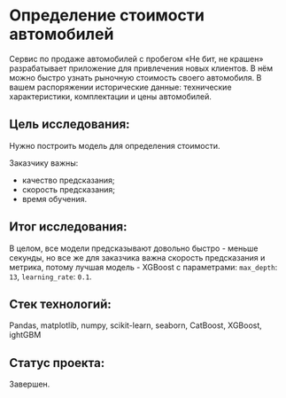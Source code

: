 # Определение стоимости автомобилей

Сервис по продаже автомобилей с пробегом «Не бит, не крашен» разрабатывает приложение для привлечения новых клиентов. В нём можно быстро узнать рыночную стоимость своего автомобиля. В вашем распоряжении исторические данные: технические характеристики, комплектации и цены автомобилей.

## Цель исследования:

Нужно построить модель для определения стоимости.

Заказчику важны:

- качество предсказания;
- скорость предсказания;
- время обучения.

## Итог исследования:

В целом, все модели предсказывают довольно быстро - меньше секунды, но все же для заказчика важна скорость предсказания и метрика, потому лучшая модель - XGBoost с параметрами: `max_depth`: `13`, `learning_rate`: `0.1`.

## Стек технологий:

Pandas, matplotlib, numpy, scikit-learn, seaborn, CatBoost, XGBoost, ightGBM

## Статус проекта:

Завершен.